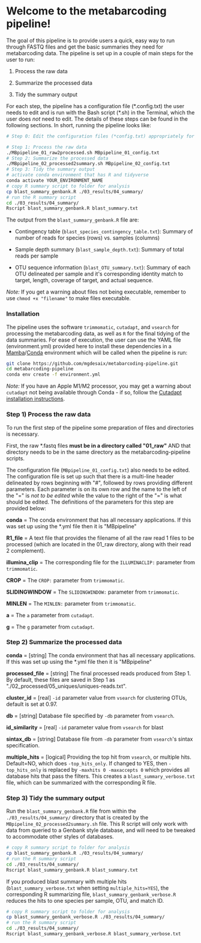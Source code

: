 # Welcome to the metabarcoding pipeline!

The goal of this pipeline is to provide users a quick, easy way to run through FASTQ files and get the basic summaries they need for metabarcoding data. The pipeline is set up in a couple of main steps for the user to run:

1. Process the raw data

2. Summarize the processed data

3. Tidy the summary output

For each step, the pipeline has a configuration file (\*.config.txt) the user needs to edit and is run with the Bash script (\*.sh) in the Terminal, which the user does *not* need to edit. The details of these steps can be found in the following sections. In short, running the pipeline looks like:

```sh
# Step 0: Edit the configuration files (*config.txt) appropriately for your data

# Step 1: Process the raw data
./MBpipeline_01_raw2processed.sh MBpipeline_01_config.txt
# Step 2: Summarize the processed data
./MBpipeline_02_processed2summary.sh MBpipeline_02_config.txt
# Step 3: Tidy the summary output
# activate conda environment that has R and tidyverse
conda activate YOUR_ENVIRONMENT_NAME
# copy R summary script to folder for analysis
cp blast_summary_genbank.R ./03_results/04_summary/
# run the R summary script
cd ./03_results/04_summary/
Rscript blast_summary_genbank.R blast_summary.txt
```

The output from the `blast_summary_genbank.R` file are:

- Contingency table (`blast_species_contingency_table.txt`): Summary of number of reads for species (rows) vs. samples (columns)

- Sample depth summary (`blast_sample_depth.txt`): Summary of total reads per sample

- OTU sequence information (`blast_OTU_summary.txt`): Summary of each OTU delineated per sample and it's corresponding identity match to target, length, coverage of target, and actual sequence.

*Note:* If you get a warning about files not being executable, remember to use `chmod +x "filename"` to make files executable.

### Installation

The pipeline uses the software `trimmomatic`, `cutadapt`, and `vsearch` for processing the metabarcoding data, as well as `R` for the final tidying of the data summaries. For ease of execution, the user can use the YAML file (environment.yml) provided here to install these dependencies in a [Mamba](https://mamba.readthedocs.io/en/latest/index.html)/[Conda](https://docs.conda.io/projects/conda/en/stable/) environment which will be called when the pipeline is run:

```sh
git clone https://github.com/mgdesaix/metabarcoding-pipeline.git
cd metabarcoding-pipeline
conda env create -f environment.yml
```

*Note:* If you have an Apple M1/M2 processor, you may get a warning about `cutadapt` not being available through Conda - if so, follow the [Cutadapt installation instructions](https://cutadapt.readthedocs.io/en/stable/installation.html).

### Step 1) Process the raw data

To run the first step of the pipeline some preparation of files and directories is necessary.

First, the raw \*.fastq files **must be in a directory called "01_raw"** AND that directory needs to be in the same directory as the metabarcoding-pipeline scripts.

The configuration file (`MBpipeline_01_config.txt`) also needs to be edited. The configuration file is set up such that there is a multi-line header delineated by rows beginning with "#", followed by rows providing different parameters. Each parameter is on its own row and the name to the left of the "=" is *not to be edited* while the value to the right of the "=" is what should be edited. The definitions of the parameters for this step are provided below:

**conda** = The conda environment that has all necessary applications. If this was set up using the \*.yml file then it is "MBpipeline"

**R1_file** = A text file that provides the filename of all the raw read 1 files to be processed (which are located in the 01_raw directory, along with their read 2 complement). 

**illumina_clip** = The corresponding file for the `ILLUMINACLIP:` parameter from `trimmomatic`.

**CROP** = The `CROP:` parameter from `trimmomatic`.

**SLIDINGWINDOW** = The `SLIDINGWINDOW:` parameter from `trimmomatic`.

**MINLEN** = The `MINLEN:` parameter from `trimmomatic`.

**a** = The `a` parameter from `cutadapt`.

**g** = The `g` parameter from `cutadapt`.


### Step 2) Summarize the processed data

**conda** = [string] The conda environment that has all necessary applications. If this was set up using the \*.yml file then it is "MBpipeline"

**processed_file** = [string] The final processed reads produced from Step 1. By default, these files are saved in Step 1 as "./02_processed/05_uniques/uniques-reads.txt".

**cluster_id** = [real] `-id` parameter value from `vsearch` for clustering OTUs, default is set at 0.97.

**db** = [string] Database file specified by `-db` parameter from `vsearch`.

**id_similarity** = [real] `-id` parameter value from `vsearch` for blast

**sintax_db** = [string] Database file from `-db` parameter from `vsearch`'s sintax specification.

**multiple_hits** = [logical] Providing the top hit from `vsearch`, or multiple hits. Default=NO, which does `-top_hits_only`. If changed to YES, then `-top_hits_only` is replaced by `-maxhits 0 -maxaccepts 0` which provides all database hits that pass the filters. This creates a `blast_summary_verbose.txt` file, which can be summarized with the corresponding R file.

### Step 3) Tidy the summary output

Run the `blast_summary_genbank.R` file from within the `./03_results/04_summary/` directory that is created by the `MBpipeline_02_processed2summary.sh` file. This R script will only work with data from queried to a Genbank style database, and will need to be tweaked to accommodate other styles of databases.

```sh
# copy R summary script to folder for analysis
cp blast_summary_genbank.R ./03_results/04_summary/
# run the R summary script
cd ./03_results/04_summary/
Rscript blast_summary_genbank.R blast_summary.txt
```

If you produced blast summary with multiple hits (`blast_summary_verbose.txt` when setting `multiple_hits=YES`), the corresponding R summarizing file, `blast_summary_genbank_verbose.R` reduces the hits to one species per sample, OTU, and match ID.

```sh
# copy R summary script to folder for analysis
cp blast_summary_genbank_verbose.R ./03_results/04_summary/
# run the R summary script
cd ./03_results/04_summary/
Rscript blast_summary_genbank_verbose.R blast_summary_verbose.txt
```




